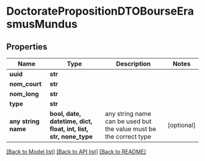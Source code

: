 # DoctoratePropositionDTOBourseErasmusMundus


## Properties
Name | Type | Description | Notes
------------ | ------------- | ------------- | -------------
**uuid** | **str** |  | 
**nom_court** | **str** |  | 
**nom_long** | **str** |  | 
**type** | **str** |  | 
**any string name** | **bool, date, datetime, dict, float, int, list, str, none_type** | any string name can be used but the value must be the correct type | [optional]

[[Back to Model list]](../README.md#documentation-for-models) [[Back to API list]](../README.md#documentation-for-api-endpoints) [[Back to README]](../README.md)



